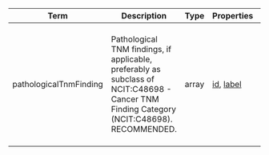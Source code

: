 |Term | Description | Type | Properties | Example | Enum|
| ---| ---| ---| ---| ---| --- |
| pathologicalTnmFinding | Pathological TNM findings, if applicable, preferably as subclass of NCIT:C48698 - Cancer TNM Finding Category (NCIT:C48698). RECOMMENDED. | array | [id](./id.md), [label](./label.md) | `[{"id": "NCIT:C48725", "label": "T2a Stage Finding"}, {"id": "NCIT:C48709", "label": "N1c Stage Finding"}, {"id": "NCIT:C48699", "label": "M0 Stage Finding"}]` | NA|
